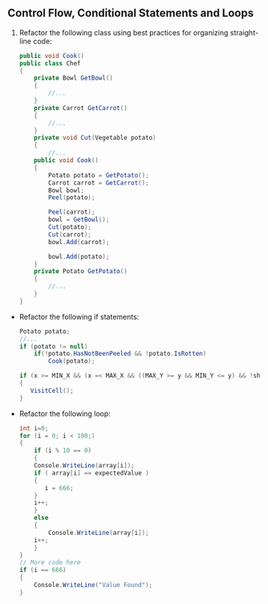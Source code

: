 ## Control Flow, Conditional Statements and Loops

1. Refactor the following class using best practices for organizing straight-line code:

    ```c#
    public void Cook()
    public class Chef
    {
        private Bowl GetBowl()
        {
            //...
        }
        private Carrot GetCarrot()
        {
            //...
        }
        private void Cut(Vegetable potato)
        {
            //...
        public void Cook()
        {
            Potato potato = GetPotato();
            Carrot carrot = GetCarrot();
            Bowl bowl;
            Peel(potato);

            Peel(carrot);
            bowl = GetBowl();
            Cut(potato);
            Cut(carrot);
            bowl.Add(carrot);

            bowl.Add(potato);
        }
        private Potato GetPotato()
        {
            //...
        }
    }
    ```
* Refactor the following if statements:

    ```c#
    Potato potato;
    //...
    if (potato != null)
        if(!potato.HasNotBeenPeeled && !potato.IsRotten)
            Cook(potato);
    ```

    ```c#
    if (x >= MIN_X && (x =< MAX_X && ((MAX_Y >= y && MIN_Y <= y) && !shouldNotVisitCell)))
    {
       VisitCell();
    }
    ```
* Refactor the following loop:

    ```c#
    int i=0;
    for (i = 0; i < 100;)
    {
        if (i % 10 == 0)
        {
        Console.WriteLine(array[i]);
        if ( array[i] == expectedValue )
        {
           i = 666;
        }
        i++;
        }
        else
        {
            Console.WriteLine(array[i]);
        i++;
        }
    }
    // More code here
    if (i == 666)
    {
        Console.WriteLine("Value Found");
    }
    ```
